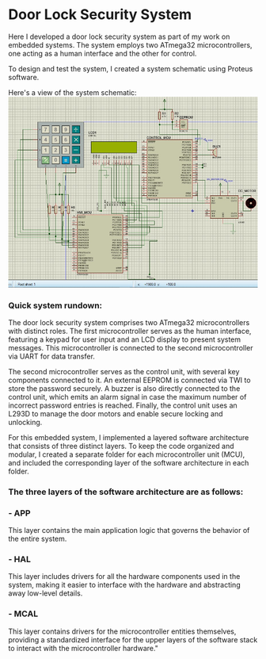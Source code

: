# Door Lock Security System
Here I developed a door lock security system as part of my work on embedded systems. The system employs two ATmega32 microcontrollers, one acting as a human interface and the other for control. 

To design and test the system, I created a system schematic using Proteus software. 


Here's a view of the system schematic:
![Proteus Simulation](https://github.com/SublimeAdel/ES_DLSS/blob/main/Proteus%20Simulation.jpeg "Proteus Simulation")

### Quick system rundown:
The door lock security system comprises two ATmega32 microcontrollers with distinct roles. The first microcontroller serves as the human interface, featuring a keypad for user input and an LCD display to present system messages. This microcontroller is connected to the second microcontroller via UART for data transfer.

The second microcontroller serves as the control unit, with several key components connected to it. An external EEPROM is connected via TWI to store the password securely. A buzzer is also directly connected to the control unit, which emits an alarm signal in case the maximum number of incorrect password entries is reached. Finally, the control unit uses an L293D to manage the door motors and enable secure locking and unlocking.

For this embedded system, I implemented a layered software architecture that consists of three distinct layers. To keep the code organized and modular, I created a separate folder for each microcontroller unit (MCU), and included the corresponding layer of the software architecture in each folder. 

### The three layers of the software architecture are as follows:

### - APP
  This layer contains the main application logic that governs the behavior of the entire system.
### - HAL
  This layer includes drivers for all the hardware components used in the system, making it easier to interface with the hardware and abstracting away low-level details.
### - MCAL
   This layer contains drivers for the microcontroller entities themselves, providing a standardized interface for the upper layers of the software stack to interact with the microcontroller hardware."
